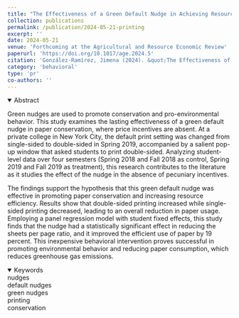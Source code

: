 ```yaml
---
title: "The Effectiveness of a Green Default Nudge in Achieving Resource Conservation"
collection: publications
permalink: /publication/2024-05-21-printing
excerpt: ''
date: 2024-05-21
venue: 'Forthcoming at the Agricultural and Resource Economic Review'
paperurl: 'https://doi.org/10.1017/age.2024.5'
citation: 'González-Ramírez, Jimena (2024). &quot;The Effectiveness of a Green Default Nudge in Achieving Resource Conservation &quot; <i>  Agricultural and Resource Economic Review </i>. 1-19.'
category: 'behavioral'
type: 'pr'
co-authors: ''
---
```




<details open>
<summary>
Abstract
</summary>

<p>
Green nudges are used to promote conservation and pro-environmental behavior. This study examines the lasting effectiveness of a green default nudge in paper conservation, where price incentives are absent. At a private college in New York City, the default print setting was changed from single-sided to double-sided in Spring 2019, accompanied by a salient pop-up window that asked students to print double-sided. Analyzing student-level data over four semesters (Spring 2018 and Fall 2018 as control, Spring 2019 and Fall 2019 as treatment), this research contributes to the literature as it studies the effect of the nudge in the absence of pecuniary incentives.

The findings support the hypothesis that this green default nudge was effective in promoting paper conservation and increasing resource efficiency. Results show that double-sided printing increased while single-sided printing decreased, leading to an overall reduction in paper usage. Employing a panel regression model with student fixed effects, this study finds that the nudge had a statistically significant effect in reducing the sheets per page ratio, and it improved the efficient use of paper by 19 percent. This inexpensive behavioral intervention proves successful in promoting environmental behavior and reducing paper consumption, which reduces greenhouse gas emissions.
</p>

</details>

<details open>
<summary>
Keywords
</summary>
nudges <br> 
default nudges<br>
green nudges <br>
printing <br>
conservation <br>



</details>